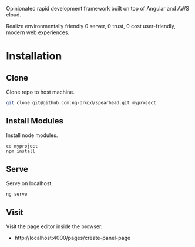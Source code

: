 Opinionated rapid development framework built on top of Angular and AWS cloud.

Realize environmentally friendly 0 server, 0 trust, 0 cost user-friendly, modern web experiences.

# Installation

## Clone

Clone repo to host machine.

```bash
git clone git@github.com:ng-druid/spearhead.git myproject
```

## Install Modules

Install node modules.

```
cd myproject
npm install
```

## Serve

Serve on localhost.

```bash
ng serve
```

## Visit

Visit the page editor inside the browser.

* http://localhost:4000/pages/create-panel-page
